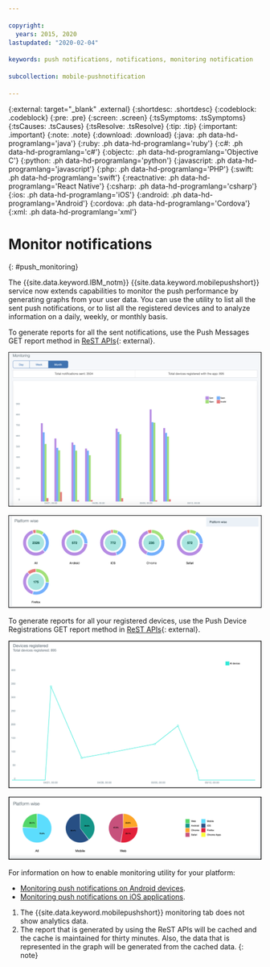 ```yaml
---

copyright:
  years: 2015, 2020
lastupdated: "2020-02-04"

keywords: push notifications, notifications, monitoring notification

subcollection: mobile-pushnotification

---
```


{:external: target="_blank" .external}
{:shortdesc: .shortdesc}
{:codeblock: .codeblock}
{:pre: .pre}
{:screen: .screen}
{:tsSymptoms: .tsSymptoms}
{:tsCauses: .tsCauses}
{:tsResolve: .tsResolve}
{:tip: .tip}
{:important: .important}
{:note: .note}
{:download: .download}
{:java: .ph data-hd-programlang='java'}
{:ruby: .ph data-hd-programlang='ruby'}
{:c#: .ph data-hd-programlang='c#'}
{:objectc: .ph data-hd-programlang='Objective C'}
{:python: .ph data-hd-programlang='python'}
{:javascript: .ph data-hd-programlang='javascript'}
{:php: .ph data-hd-programlang='PHP'}
{:swift: .ph data-hd-programlang='swift'}
{:reactnative: .ph data-hd-programlang='React Native'}
{:csharp: .ph data-hd-programlang='csharp'}
{:ios: .ph data-hd-programlang='iOS'}
{:android: .ph data-hd-programlang='Android'}
{:cordova: .ph data-hd-programlang='Cordova'}
{:xml: .ph data-hd-programlang='xml'}

# Monitor notifications 
{: #push_monitoring}

The {{site.data.keyword.IBM_notm}} {{site.data.keyword.mobilepushshort}} service now extends capabilities to monitor the push performance by generating graphs from your user data. You can use the utility to list all the sent push notifications, or to list all the registered devices and to analyze information on a daily, weekly, or monthly basis.

To generate reports for all the sent notifications, use the Push Messages GET report method in [ReST APIs](https://eu-gb.imfpush.cloud.ibm.com/imfpush/#!/messages/get_apps_applicationId_messages_report){: external}. 

![Sent notifications report - bar graph](images/monitoring_messages1.png "Sent notifications bar graph based on monthly data")

![Sent notifications report - sector diagram](images/monitoring_messages2.png "Sent notifications sector diagram based on platform")

To generate reports for all your registered devices, use the Push Device Registrations GET report method in [ReST APIs](https://eu-gb.imfpush.cloud.ibm.com/imfpush/#!/devices/get_apps_applicationId_devices_report){: external}.

![Registered devices report - line graph](images/monitoring_devices1.png "Registered devices line graph")

![Registered devices report - pie graph](images/monitoring_devices2.png "Registered devices pie charts based on platform")

For information on how to enable monitoring utility for your platform:
- [Monitoring push notifications on Android devices](https://github.com/ibm-bluemix-mobile-services/bms-clientsdk-android-push/tree/Doc#monitoring).
- [Monitoring push notifications on iOS applications](https://github.com/ibm-bluemix-mobile-services/bms-clientsdk-swift-push/tree/Doc#enable-monitoring).

1. The {{site.data.keyword.mobilepushshort}} monitoring tab does not show analytics data.
1. The report that is generated by using the ReST APIs will be cached and the cache is maintained for thirty minutes.
Also, the data that is represented in the graph will be generated from the cached data.
{: note} 

